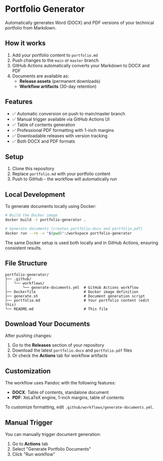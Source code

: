 # Portfolio Generator

Automatically generates Word (DOCX) and PDF versions of your technical portfolio from Markdown.

## How it works

1. Add your portfolio content to `portfolio.md`
2. Push changes to the `main` or `master` branch
3. GitHub Actions automatically converts your Markdown to DOCX and PDF
4. Documents are available as:
   - **Release assets** (permanent downloads)
   - **Workflow artifacts** (30-day retention)

## Features

- ✅ Automatic conversion on push to main/master branch
- ✅ Manual trigger available via GitHub Actions UI
- ✅ Table of contents generation
- ✅ Professional PDF formatting with 1-inch margins
- ✅ Downloadable releases with version tracking
- ✅ Both DOCX and PDF formats

## Setup

1. Clone this repository
2. Replace `portfolio.md` with your portfolio content
3. Push to GitHub - the workflow will automatically run

## Local Development

To generate documents locally using Docker:

```bash
# Build the Docker image
docker build -t portfolio-generator .

# Generate documents (creates portfolio.docx and portfolio.pdf)
docker run --rm -v "$(pwd)":/workspace portfolio-generator
```

The same Docker setup is used both locally and in GitHub Actions, ensuring consistent results.

## File Structure

```
portfolio-generator/
├── .github/
│   └── workflows/
│       └── generate-documents.yml  # GitHub Actions workflow
├── Dockerfile                      # Docker image definition
├── generate.sh                     # Document generation script
├── portfolio.md                    # Your portfolio content (edit this)
└── README.md                       # This file
```

## Download Your Documents

After pushing changes:

1. Go to the **Releases** section of your repository
2. Download the latest `portfolio.docx` and `portfolio.pdf` files
3. Or check the **Actions** tab for workflow artifacts

## Customization

The workflow uses Pandoc with the following features:
- **DOCX**: Table of contents, standalone document
- **PDF**: XeLaTeX engine, 1-inch margins, table of contents

To customize formatting, edit `.github/workflows/generate-documents.yml`.

## Manual Trigger

You can manually trigger document generation:
1. Go to **Actions** tab
2. Select "Generate Portfolio Documents"
3. Click "Run workflow"